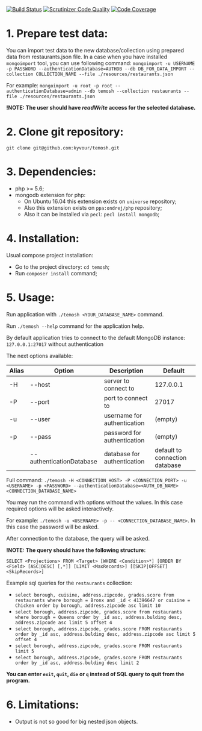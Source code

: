 [![Build Status](https://travis-ci.org/kyvour/temosh.svg?branch=master)](https://travis-ci.org/kyvour/temosh)
[![Scrutinizer Code Quality](https://scrutinizer-ci.com/g/kyvour/temosh/badges/quality-score.png?b=master)](https://scrutinizer-ci.com/g/kyvour/temosh/?branch=master)
[![Code Coverage](https://scrutinizer-ci.com/g/kyvour/temosh/badges/coverage.png?b=master)](https://scrutinizer-ci.com/g/kyvour/temosh/?branch=master)

# 1. Prepare test data:

You can import test data to the new database/collection using prepared data from restaurants.json file.
In a case when you have installed `mongoimport` tool, you can use following command:
`mongoimport -u USERNAME -p PASSWORD --authenticationDatabase=AUTHDB --db DB_FOR_DATA_IMPORT --collection COLLECTION_NAME --file ./resources/restaurants.json`

For example:
`mongoimport -u root -p root --authenticationDatabase=admin --db temosh --collection restaurants --file ./resources/restaurants.json`

**!NOTE: The user should have *readWrite* access for the selected database.**

# 2. Clone git repository:
`git clone git@github.com:kyvour/temosh.git`

# 3. Dependencies:
- php >= 5.6;
- mongodb extension for php:
    * On Ubuntu 16.04 this extension exists on `universe` repository;
    * Also this extension exists on `ppa:ondrej/php` repository;
    * Also it can be installed via `pecl`: `pecl install mongodb`;

# 4. Installation:
Usual compose project installation:
- Go to the project directory: `cd temosh`;
- Run `composer install` command;

# 5. Usage:
Run application with `./temosh <YOUR_DATABASE_NAME>` command.

Run `./temosh --help` command for the application help.

By default application tries to connect to the default MongoDB instance: `127.0.0.1:27017` without authentication

The next options available:

| Alias   | Option                   | Description                 | Default                        |
| ------- | -------                  | ---------------------       | ----------                     |
| -H      | --host                   | server to connect to        | 127.0.0.1                      |
| -P      | --port                   | port to connect to          | 27017                          |
| -u      | --user                   | username for authentication | (empty)                        |
| -p      | --pass                   | password for authentication | (empty)                        |
|         | --authenticationDatabase | database for authentication | default to connection database |

Full command:
`./temosh -H <CONNECTION_HOST> -P <CONNECTION_PORT> -u <USERNAME> -p <PASSWORD> --authenticationDatabase=<AUTH_DB_NAME> <CONNECTION_DATABASE_NAME>`

You may run the command with options without the values. In this case required options will be asked interactively.

For example:
`./temosh -u <USERNAME> -p -- <CONNECTION_DATABASE_NAME>`.
In this case the password will be asked.

After connection to the database, the query will be asked.

**!NOTE: The query should have the following structure:**

`SELECT <Projections> FROM <Target> [WHERE <Condition>*] [ORDER BY <Field> [ASC|DESC] [,*]] [LIMIT <MaxRecords>] [[SKIP|OFFSET] <SkipRecords>]`

Example sql queries for the `restaurants` collection:
- `select borough, cuisine, address.zipcode, grades.score from restaurants where borough = Bronx and _id < 41396647 or cuisine = Chicken order by borough, address.zipcode asc limit 10`
- `select borough, address.zipcode, grades.score from restaurants where borough = Queens order by _id asc, address.bulding desc, address.zipcode asc limit 5 offset 4`
- `select borough, address.zipcode, grades.score FROM restaurants order by _id asc, address.bulding desc, address.zipcode asc limit 5 offset 4`
- `select borough, address.zipcode, grades.score FROM restaurants limit 5`
- `select borough, address.zipcode, grades.score FROM restaurants order by _id asc, address.bulding desc limit 2`

**You can enter `exit`, `quit`, `die` or `q` instead of SQL query to quit from the program.**

# 6. Limitations:
- Output is not so good for big nested json objects.
